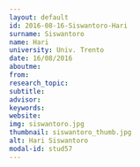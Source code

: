 ```yaml
---
layout: default 
id: 2016-08-16-Siswantoro-Hari
surname: Siswantoro
name: Hari
university: Univ. Trento
date: 16/08/2016
aboutme: 
from: 
research_topic: 
subtitle: 
advisor: 
keywords: 
website: 
img: siswantoro.jpg
thumbnail: siswantoro_thumb.jpg
alt: Hari Siswantoro
modal-id: stud57
---
```

